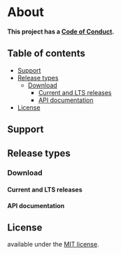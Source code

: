 # About

**This project has a [Code of Conduct][].**

## Table of contents

* [Support](#support)
* [Release types](#release-types)
  * [Download](#download)
    * [Current and LTS releases](#current-and-lts-releases)
    * [API documentation](#api-documentation)
* [License](#license)

## Support

## Release types
### Download
#### Current and LTS releases
#### API documentation

## License

available under the [MIT license](https://opensource.org/licenses/MIT).

[Code of Conduct]: ../CODE_OF_CONDUCT.md